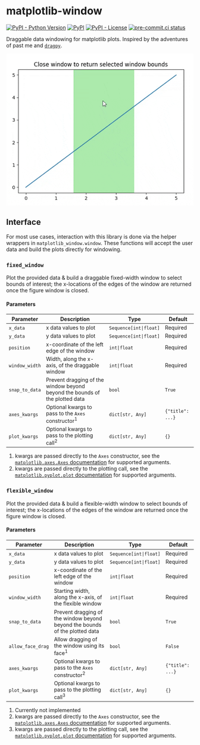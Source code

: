 # matplotlib-window
[![PyPI - Python Version](https://img.shields.io/pypi/pyversions/matplotlib-window/0.1.0?logo=python&logoColor=FFD43B)](https://pypi.org/project/matplotlib-window/)
[![PyPI](https://img.shields.io/pypi/v/matplotlib-window?logo=Python&logoColor=FFD43B)](https://pypi.org/project/matplotlib-window/)
[![PyPI - License](https://img.shields.io/pypi/l/matplotlib-window?color=magenta)](https://github.com/sco1/matplotlib-window/blob/main/LICENSE)
[![pre-commit.ci status](https://results.pre-commit.ci/badge/github/sco1/matplotlib-window/main.svg)](https://results.pre-commit.ci/latest/github/sco1/matplotlib-window/main)

Draggable data windowing for matplotlib plots. Inspired by the adventures of past me and [`dragpy`](https://github.com/sco1-archive/dragpy).

![fixed window sample](/example/fixed_width_window.gif?raw=true)

## Interface
For most use cases, interaction with this library is done via the helper wrappers in `matplotlib_window.window`. These functions will accept the user data and build the plots directly for windowing.

### `fixed_window`
Plot the provided data & build a draggable fixed-width window to select bounds of interest; the x-locations of the edges of the window are returned once the figure window is closed.

#### Parameters
| Parameter      | Description                                                                 | Type                   | Default          |
|----------------|-----------------------------------------------------------------------------|------------------------|------------------|
| `x_data`       | x data values to plot                                                       | `Sequence[int\|float]` | Required         |
| `y_data`       | y data values to plot                                                       | `Sequence[int\|float]` | Required         |
| `position`     | x-coordinate of the left edge of the window                                 | `int\|float`           | Required         |
| `window_width` | Width, along the x-axis, of the draggable window                            | `int\|float`           | Required         |
| `snap_to_data` | Prevent dragging of the window beyond beyond the bounds of the plotted data | `bool`                 | `True`           |
| `axes_kwargs`  | Optional kwargs to pass to the `Axes` constructor<sup>1</sup>               | `dict[str, Any]`       | `{"title": ...}` |
| `plot_kwargs`  | Optional kwargs to pass to the plotting call<sup>2</sup>                    | `dict[str, Any]`       | `{}`             |

1. kwargs are passed directly to the `Axes` constructor, see the [`matplotlib.axes.Axes` documentation](https://matplotlib.org/stable/api/_as_gen/matplotlib.axes.Axes.html#matplotlib.axes.Axes) for supported arguments.
2. kwargs are passed directly to the plotting call, see the [`matplotlib.pyplot.plot` documentation](https://matplotlib.org/stable/api/_as_gen/matplotlib.pyplot.plot.html) for supported arguments.

### `flexible_window`
Plot the provided data & build a flexible-width window to select bounds of interest; the x-locations of the edges of the window are returned once the figure window is closed.

#### Parameters
| Parameter         | Description                                                                 | Type                   | Default          |
|-------------------|-----------------------------------------------------------------------------|------------------------|------------------|
| `x_data`          | x data values to plot                                                       | `Sequence[int\|float]` | Required         |
| `y_data`          | y data values to plot                                                       | `Sequence[int\|float]` | Required         |
| `position`        | x-coordinate of the left edge of the window                                 | `int\|float`           | Required         |
| `window_width`    | Starting width, along the x-axis, of the flexible window                    | `int\|float`           | Required         |
| `snap_to_data`    | Prevent dragging of the window beyond beyond the bounds of the plotted data | `bool`                 | `True`           |
| `allow_face_drag` | Allow dragging of the window using its face<sup>1</sup>                     | `bool`                 | `False`          |
| `axes_kwargs`     | Optional kwargs to pass to the `Axes` constructor<sup>2</sup>               | `dict[str, Any]`       | `{"title": ...}` |
| `plot_kwargs`     | Optional kwargs to pass to the plotting call<sup>3</sup>                    | `dict[str, Any]`       | `{}`             |

1. Currently not implemented
2. kwargs are passed directly to the `Axes` constructor, see the [`matplotlib.axes.Axes` documentation](https://matplotlib.org/stable/api/_as_gen/matplotlib.axes.Axes.html#matplotlib.axes.Axes) for supported arguments.
3. kwargs are passed directly to the plotting call, see the [`matplotlib.pyplot.plot` documentation](https://matplotlib.org/stable/api/_as_gen/matplotlib.pyplot.plot.html) for supported arguments.
